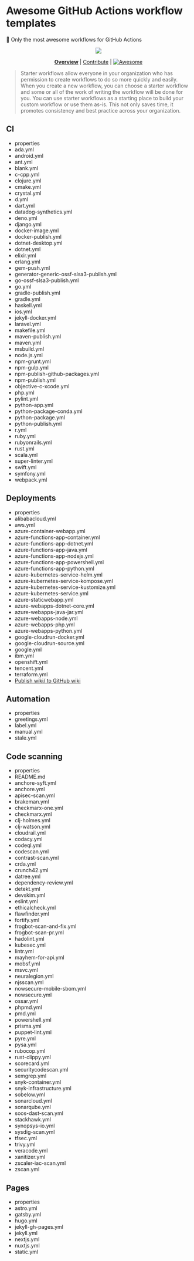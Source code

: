 # Awesome GitHub Actions workflow templates

🥇 Only the most awesome workflows for GitHub Actions

<div align="center">

![](https://user-images.githubusercontent.com/61068799/211448094-35bb872f-87ee-4989-a557-6077c3e937c5.png)

<!--prettier-ignore-->
**[Overview](https://github.com/jcbhmr/awesome-workflow-templates#readme)**
| [Contribute](https://github.com/jcbhmr/awesome-workflow-templates/blob/main/CONTRIBUTING.md)
| [<img alt="Awesome" src="https://awesome.re/badge-flat.svg" valign="bottom" />](https://awesome.re)

</div>

> Starter workflows allow everyone in your organization who has permission to
> create workflows to do so more quickly and easily. When you create a new
> workflow, you can choose a starter workflow and some or all of the work of
> writing the workflow will be done for you. You can use starter workflows as a
> starting place to build your custom workflow or use them as-is. This not only
> saves time, it promotes consistency and best practice across your
> organization.

## CI

- properties
- ada.yml
- android.yml
- ant.yml
- blank.yml
- c-cpp.yml
- clojure.yml
- cmake.yml
- crystal.yml
- d.yml
- dart.yml
- datadog-synthetics.yml
- deno.yml
- django.yml
- docker-image.yml
- docker-publish.yml
- dotnet-desktop.yml
- dotnet.yml
- elixir.yml
- erlang.yml
- gem-push.yml
- generator-generic-ossf-slsa3-publish.yml
- go-ossf-slsa3-publish.yml
- go.yml
- gradle-publish.yml
- gradle.yml
- haskell.yml
- ios.yml
- jekyll-docker.yml
- laravel.yml
- makefile.yml
- maven-publish.yml
- maven.yml
- msbuild.yml
- node.js.yml
- npm-grunt.yml
- npm-gulp.yml
- npm-publish-github-packages.yml
- npm-publish.yml
- objective-c-xcode.yml
- php.yml
- pylint.yml
- python-app.yml
- python-package-conda.yml
- python-package.yml
- python-publish.yml
- r.yml
- ruby.yml
- rubyonrails.yml
- rust.yml
- scala.yml
- super-linter.yml
- swift.yml
- symfony.yml
- webpack.yml

## Deployments

- properties
- alibabacloud.yml
- aws.yml
- azure-container-webapp.yml
- azure-functions-app-container.yml
- azure-functions-app-dotnet.yml
- azure-functions-app-java.yml
- azure-functions-app-nodejs.yml
- azure-functions-app-powershell.yml
- azure-functions-app-python.yml
- azure-kubernetes-service-helm.yml
- azure-kubernetes-service-kompose.yml
- azure-kubernetes-service-kustomize.yml
- azure-kubernetes-service.yml
- azure-staticwebapp.yml
- azure-webapps-dotnet-core.yml
- azure-webapps-java-jar.yml
- azure-webapps-node.yml
- azure-webapps-php.yml
- azure-webapps-python.yml
- google-cloudrun-docker.yml
- google-cloudrun-source.yml
- google.yml
- ibm.yml
- openshift.yml
- tencent.yml
- terraform.yml
- [Publish wiki/ to GitHub wiki](https://github.com/jcbhmr/.github/blob/main/workflow-templates/publish-wiki-to-github-wiki.yml)

## Automation

- properties
- greetings.yml
- label.yml
- manual.yml
- stale.yml

## Code scanning

- properties
- README.md
- anchore-syft.yml
- anchore.yml
- apisec-scan.yml
- brakeman.yml
- checkmarx-one.yml
- checkmarx.yml
- clj-holmes.yml
- clj-watson.yml
- cloudrail.yml
- codacy.yml
- codeql.yml
- codescan.yml
- contrast-scan.yml
- crda.yml
- crunch42.yml
- datree.yml
- dependency-review.yml
- detekt.yml
- devskim.yml
- eslint.yml
- ethicalcheck.yml
- flawfinder.yml
- fortify.yml
- frogbot-scan-and-fix.yml
- frogbot-scan-pr.yml
- hadolint.yml
- kubesec.yml
- lintr.yml
- mayhem-for-api.yml
- mobsf.yml
- msvc.yml
- neuralegion.yml
- njsscan.yml
- nowsecure-mobile-sbom.yml
- nowsecure.yml
- ossar.yml
- phpmd.yml
- pmd.yml
- powershell.yml
- prisma.yml
- puppet-lint.yml
- pyre.yml
- pysa.yml
- rubocop.yml
- rust-clippy.yml
- scorecard.yml
- securitycodescan.yml
- semgrep.yml
- snyk-container.yml
- snyk-infrastructure.yml
- sobelow.yml
- sonarcloud.yml
- sonarqube.yml
- soos-dast-scan.yml
- stackhawk.yml
- synopsys-io.yml
- sysdig-scan.yml
- tfsec.yml
- trivy.yml
- veracode.yml
- xanitizer.yml
- zscaler-iac-scan.yml
- zscan.yml

## Pages

- properties
- astro.yml
- gatsby.yml
- hugo.yml
- jekyll-gh-pages.yml
- jekyll.yml
- nextjs.yml
- nuxtjs.yml
- static.yml

<!--
- [Publish to npm]()
- [Publish to GitHub Packages]()
- [Deploy static site]()
- [Publish features]()
-->
